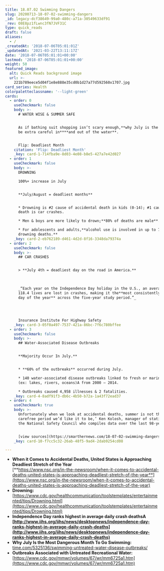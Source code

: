 ```yaml
---
title: 18.07.02 Swimming Dangers
slug: 20200713-18-07-02-swimming-dangers
_id: legacy-dcf38649-99a0-480c-a71a-30549633df91
_rev: O8E8pz1fLwnc3fN7JVF31C
type: quick_reads
draft: false
aliases:
  - /
_createdAt: '2018-07-06T05:01:01Z'
_updatedAt: '2021-03-22T13:11:17Z'
date: '2018-07-06T05:01:01+00:00'
lastmod: '2018-07-06T05:01:01+00:00'
weight: 50
featured_image:
  alt: Quick Reads background image
  url: >-
    221b789eece5d04f1e8e888e35cd0b1d27a77d592560x1707.jpg
card_series: Health
colorpaletteclassname: '--light-green'
cards:
  - order: 0
    useCheckmark: false
    body: >-
      # WATER WISE & SUMMER SAFE


      As if bathing suit shopping isn’t scary enough,**why July is the month to
      be extra careful in****and out of the water**.


      Flip: Deadliest Month
    citation: 'Flip: Deadliest Month'
    _key: card-1-714fba9e-8d03-4e08-b8e5-427a7e42d027
  - order: 1
    useCheckmark: false
    body: >-
      DROWNING  

      100%+ increase in July


      **July/August = deadliest months**


      * Drowning is #2 cause of accidental death in kids (0-14); #1 cause of
      death is car crashes.

      * Men & boys are more likely to drown;**80% of deaths are male**.

      * For adolescents and adults,**alcohol use is involved in up to 70% of
      drowning deaths.**
    _key: card-2-eb762189-d461-4d2d-8f16-3348da79374a
  - order: 2
    useCheckmark: false
    body: >-
      ## CAR CRASHES


      > **July 4th = deadliest day on the road in America.**  
        
        
        
      _“Each year on the Independence Day holiday in the U.S., an average of
      118.4 lives are lost in crashes, making it the**most consistently deadly
      day of the year** across the five-year study period.”_  
        
        
        
        
      Insurance Institute For Highway Safety
    _key: card-3-05f0a497-7537-421a-86bc-7f6c780bffee
  - order: 3
    useCheckmark: false
    body: >-
      ## Water-Associated Disease Outbreaks


      **Majority Occur In July.**


      * **60% of the outbreaks** occurred during July.

      * 140 water-associated disease outbreaks linked to fresh or marine waters
      (ex: lakes, rivers, oceans)A from 2000 – 2014.

      * Outbreaks caused 4,958 illnesses & 2 fatalities.
    _key: card-4-8adf91f3-db6c-4b50-b72a-1a43f72ead37
  - order: 4
    useCheckmark: true
    body: >-
      Unfortunately when we look at accidental deaths, summer is not the
      carefree period we’d like it to be,’ Ken Kolosh, manager of statistics at
      the National Safety Council who compiles data over the last 98-years.


      [view sources](https://smarthernews.com/18-07-02-swimming-dangers/)
    _key: card-10-f7cc5c32-26ab-48f5-9ad4-2dab9254cd08

---
```

* **When it Comes to Accidental Deaths, United States is Approaching Deadliest Stretch of the Year**  
[**https://www.nsc.org/in-the-newsroom/when-it-comes-to-accidental-deaths-united-states-is-approaching-deadliest-stretch-of-the-year**](https://www.nsc.org/in-the-newsroom/when-it-comes-to-accidental-deaths-united-states-is-approaching-deadliest-stretch-of-the-year)
* **Drowning:** [https://www.cdc.gov/healthcommunication/toolstemplates/entertainmented/tips/Drowning.html](https://www.cdc.gov/healthcommunication/toolstemplates/entertainmented/tips/Drowning.html)
* **Independence Day ranks highest in average daily crash deathsA [http://www.iihs.org/iihs/news/desktopnews/independence-day-ranks-highest-in-average-daily-crash-deaths](http://www.iihs.org/iihs/news/desktopnews/independence-day-ranks-highest-in-average-daily-crash-deaths)**
* **Why July Is the Most Dangerous Month To Go Swimming:**  
[time.com/5325136/swimming-untreated-water-disease-outbreaks/](http://time.com/5325136/swimming-untreated-water-disease-outbreaks/)
* **Outbreaks Associated with Untreated Recreational Water:** [https://www.cdc.gov/mmwr/volumes/67/wr/mm6725a1.htm](https://www.cdc.gov/mmwr/volumes/67/wr/mm6725a1.htm)